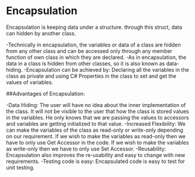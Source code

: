# Encapsulation
Encapsulation is keeping data under a structure. through this struct, data can hidden by another class.

-Technically in encapsulation, the variables or data of a class are hidden from any other class and can be accessed only through any member function of own class in which they are declared.
-As in encapsulation, the data in a class is hidden from other classes, so it is also known as data-hiding.
-Encapsulation can be achieved by: Declaring all the variables in the class as private and using C# Properties in the class to set and get the values of variables.

##Advantages of Encapsulation:

-Data Hiding: The user will have no idea about the inner implementation of the class. It will not be visible to the user that how the class is stored values in the variables. He only knows that we are passing the values to accessors and variables are getting initialized to that value.
-Increased Flexibility: We can make the variables of the class as read-only or write-only depending on our requirement. If we wish to make the variables as read-only then we have to only use Get Accessor in the code. If we wish to make the variables as write-only then we have to only use Set Accessor.
-Reusability: Encapsulation also improves the re-usability and easy to change with new requirements.
-Testing code is easy: Encapsulated code is easy to test for unit testing.